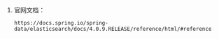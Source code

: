 1. 官网文档：
    ```text
    https://docs.spring.io/spring-data/elasticsearch/docs/4.0.9.RELEASE/reference/html/#reference
    ```